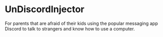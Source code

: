 # UnDiscordInjector
For parents that are afraid of their kids using the popular messaging app Discord to talk to strangers and know how to use a computer.
